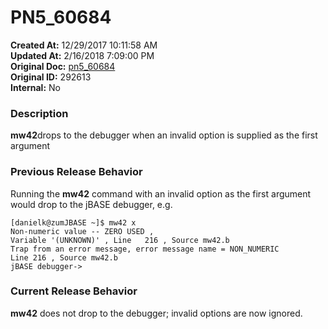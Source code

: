 # PN5_60684

**Created At:** 12/29/2017 10:11:58 AM  
**Updated At:** 2/16/2018 7:09:00 PM  
**Original Doc:** [pn5_60684](https://docs.jbase.com/release-notes/pn5_60684)  
**Original ID:** 292613  
**Internal:** No  


### Description

**mw42**drops to the debugger when an invalid option is supplied as the first argument



### Previous Release Behavior

Running the **mw42** command with an invalid option as the first argument would drop to the jBASE debugger, e.g.

```
[danielk@zumJBASE ~]$ mw42 x
Non-numeric value -- ZERO USED ,
Variable '(UNKNOWN)' , Line   216 , Source mw42.b
Trap from an error message, error message name = NON_NUMERIC
Line 216 , Source mw42.b
jBASE debugger->
```



### Current Release Behavior

**mw42** does not drop to the debugger; invalid options are now ignored.
